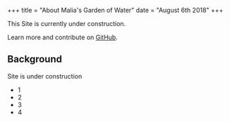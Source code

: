 +++
title = "About Malia's Garden of Water"
date = "August 6th 2018"
+++

This Site is currently under construction.

Learn more and contribute on [GitHub](https://github.com/spf13).

## Background

Site is under construction

* 1
* 2
* 3
* 4
